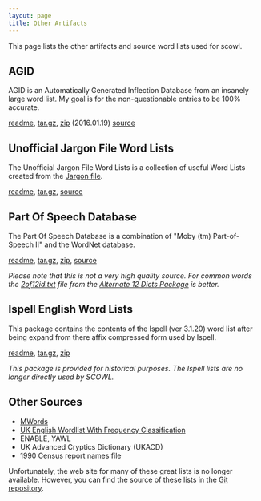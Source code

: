 ```yaml
---
layout: page
title: Other Artifacts
---
```


This page lists the other artifacts and source word lists used for
scowl.  

## AGID

AGID is an Automatically Generated Inflection Database from an
insanely large word list. My goal is for the non-questionable entries
to be 100% accurate.

<a href="/agid-readme">readme</a>,
<a href="http://downloads.sourceforge.net/wordlist/agid-2016.01.19.tar.gz">tar.gz</a>, 
<a href="http://downloads.sourceforge.net/wordlist/agid-2016.01.19.zip">zip</a>
(2016.01.19) 
[source](http://github.com/kevina/wordlist)        

## Unofficial Jargon File Word Lists

The Unofficial Jargon File Word Lists is a collection of useful Word Lists created 
from the [Jargon file](http://en.wikipedia.org/wiki/Jargon_File).

<a href="/jargon-wl-readme">readme</a>,
<a href="http://downloads.sourceforge.net/wordlist/jargon-wl-4.2.0-1.tar.gz">tar.gz</a>,
[source](http://github.com/kevina/wordlist)        

## Part Of Speech Database

The Part Of Speech Database is a combination of "Moby (tm)
Part-of-Speech II" and the WordNet database.

<a href="/pos-readme">readme</a>,
<a href="http://downloads.sourceforge.net/wordlist/pos-1.tar.gz">tar.gz</a>,
<a href="http://downloads.sourceforge.net/wordlist/pos-1.zip">zip</a>,
[source](http://github.com/kevina/wordlist)

_Please note that this is not a very high quality source.  For common
words the [2of12id.txt](/alt12dicts-infl-readme) file from the
[Alternate 12 Dicts Package](/12dicts) is better._

## Ispell English Word Lists

This package contains the contents of the Ispell (ver 3.1.20) word
list after being expand from there affix compressed form used by
Ispell.

<a href="/ispell-enwl-readme">readme</a>,
<a href="http://downloads.sourceforge.net/wordlist/ispell-enwl-3.1.20.tar.gz">tar.gz</a>,
<a href="http://downloads.sourceforge.net/wordlist/ispell-enwl-3.1.20.zip">zip</a>

_This package is provided for historical purposes.  The Ispell lists
are no longer directly used by SCOWL._

## Other Sources

* [MWords](http://icon.shef.ac.uk/Moby/)
* [UK English Wordlist With Frequency Classification](http://www.bckelk.ukfsn.org/menu.html)
* ENABLE, YAWL
* UK Advanced Cryptics Dictionary (UKACD)
* 1990 Census report names file

Unfortunately, the web site for many of these great lists is no longer
available.  However, you can find the source of these lists in the
[Git repository](http://github.com/kevina/wordlist).
